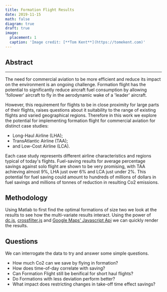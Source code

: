 ```yaml
---
title: Formation Flight Results
date: 2019-11-15
math: false
diagram: true
draft: true
image:
  placement: 1
  caption: 'Image credit: [**Tom Kent**](https://tomekent.com)'
---
```


## Abstract
---

The need for commercial aviation to be more efficient and reduce its impact on the environment is an ongoing challenge. Formation flight has the potential to significantly reduce aircraft fuel consumption by allowing 'follower' aircraft to fly in the aerodynamic wake of a 'leader' aircraft.

However, this requirement for flights to be in close proximity for large parts of their flights, raises questions about it suitability to the range of existing flights and varied geographical regions. Therefore in this work we explore the potential for implementing formation flight for commercial aviation for distinct case studies:
- Long-Haul Airline (LHA);
- TransAtlantic Airline (TAA);
- and Low-Cost Airline (LCA).

Each case study represents different airline characteristics and regions typical of today's flights. Fuel-saving results for average percentage savings against solo flight are shown to be very promising, with TAA achieving almost 9%, LHA just over 6% and LCA just under 2%. This potential for fuel saving could amount to hundreds of millions of dollars in fuel savings and millions of tonnes of reduction in resulting Co2 emissions.

## Methodology
Using Matlab to first find the optimal formations of size two we look at the results to see how the multi-variate results interact. Using the power of [dc.js](https://d3js.org/), [crossfilter.js](https://github.com/square/crossfilter) and [Google Maps' Javascript Api](https://developers.google.com/maps/documentation/javascript) we can quickly render the results.


## Questions

We can interrogate the data to try and answer some simple questions.
- How much Co2 can we save by flying in formation?
- How does time-of-day correlate with saving?
- Can Formation Flight still be benifical for short haul flights?
- Do Formations with less deviation perform better?
- What impact does restricting changes in take-off time effect savings?
